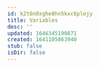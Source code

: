 ```yaml
---
id: k2t6n0xghe8hn5kxc6plejy
title: Variables
desc: ''
updated: 1646345190871
created: 1641105063940
stub: false
isDir: false
---
```


